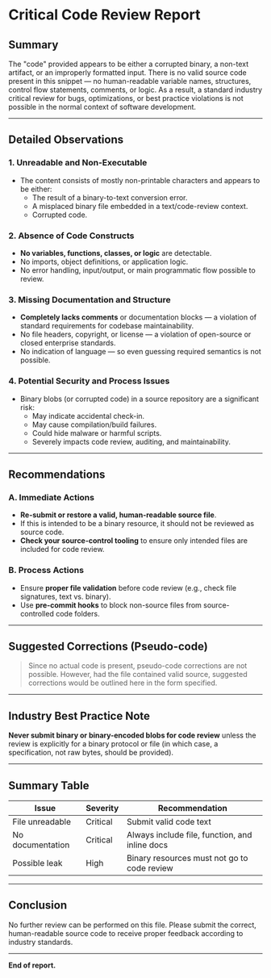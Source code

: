 # Critical Code Review Report

## Summary

The "code" provided appears to be either a corrupted binary, a non-text artifact, or an improperly formatted input. There is no valid source code present in this snippet — no human-readable variable names, structures, control flow statements, comments, or logic. As a result, a standard industry critical review for bugs, optimizations, or best practice violations is not possible in the normal context of software development.

---

## Detailed Observations

### 1. **Unreadable and Non-Executable**
- The content consists of mostly non-printable characters and appears to be either:
  - The result of a binary-to-text conversion error.
  - A misplaced binary file embedded in a text/code-review context.
  - Corrupted code.

### 2. **Absence of Code Constructs**
- **No variables, functions, classes, or logic** are detectable.
- No imports, object definitions, or application logic.
- No error handling, input/output, or main programmatic flow possible to review.

### 3. **Missing Documentation and Structure**
- **Completely lacks comments** or documentation blocks — a violation of standard requirements for codebase maintainability.
- No file headers, copyright, or license — a violation of open-source or closed enterprise standards.
- No indication of language — so even guessing required semantics is not possible.

### 4. **Potential Security and Process Issues**
- Binary blobs (or corrupted code) in a source repository are a significant risk:
    - May indicate accidental check-in.
    - May cause compilation/build failures.
    - Could hide malware or harmful scripts.
    - Severely impacts code review, auditing, and maintainability.

---

## **Recommendations**

### A. **Immediate Actions**
- **Re-submit or restore a valid, human-readable source file**.
- If this is intended to be a binary resource, it should not be reviewed as source code.
- **Check your source-control tooling** to ensure only intended files are included for code review.

### B. **Process Actions**
- Ensure **proper file validation** before code review (e.g., check file signatures, text vs. binary).
- Use **pre-commit hooks** to block non-source files from source-controlled code folders.

---

## **Suggested Corrections (Pseudo-code)**

> Since no actual code is present, pseudo-code corrections are not possible. However, had the file contained valid source, suggested corrections would be outlined here in the form specified.

---

## **Industry Best Practice Note**

**Never submit binary or binary-encoded blobs for code review** unless the review is explicitly for a binary protocol or file (in which case, a specification, not raw bytes, should be provided).

---

## **Summary Table**

| Issue            | Severity | Recommendation                                |
|------------------|----------|-----------------------------------------------|
| File unreadable  | Critical | Submit valid code text                        |
| No documentation | Critical | Always include file, function, and inline docs|
| Possible leak    | High     | Binary resources must not go to code review   |

---

## **Conclusion**

No further review can be performed on this file. Please submit the correct, human-readable source code to receive proper feedback according to industry standards.

---

**End of report.**